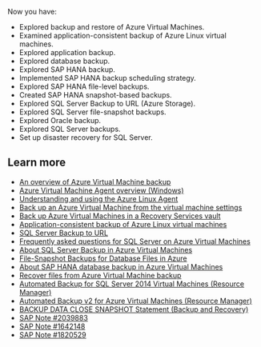 Now you have:

- Explored backup and restore of Azure Virtual Machines.
- Examined application-consistent backup of Azure Linux virtual machines.
- Explored application backup.
- Explored database backup.
- Explored SAP HANA backup.
- Implemented SAP HANA backup scheduling strategy.
- Explored SAP HANA file-level backups.
- Created SAP HANA snapshot-based backups.
- Explored SQL Server Backup to URL (Azure Storage).
- Explored SQL Server file-snapshot backups.
- Explored Oracle backup.
- Explored SQL Server backups.
- Set up disaster recovery for SQL Server.

## Learn more

- [An overview of Azure Virtual Machine backup](/azure/backup/backup-azure-vms-introduction)
- [Azure Virtual Machine Agent overview (Windows)](/azure/virtual-machines/extensions/agent-windows)
- [Understanding and using the Azure Linux Agent](/azure/virtual-machines/extensions/agent-linux)
- [Back up an Azure Virtual Machine from the virtual machine settings](/azure/backup/backup-azure-vms-first-look-arm)
- [Back up Azure Virtual Machines in a Recovery Services vault](/azure/backup/backup-azure-arm-vms-prepare)
- [Application-consistent backup of Azure Linux virtual machines](/azure/backup/backup-azure-linux-app-consistent)
- [SQL Server Backup to URL](/sql/relational-databases/backup-restore/sql-server-backup-to-url)
- [Frequently asked questions for SQL Server on Azure Virtual Machines](/azure/azure-sql/virtual-machines/windows/frequently-asked-questions-faq)
- [About SQL Server Backup in Azure Virtual Machines](/azure/backup/backup-azure-sql-database)
- [File-Snapshot Backups for Database Files in Azure](/sql/relational-databases/backup-restore/file-snapshot-backups-for-database-files-in-azure)
- [About SAP HANA database backup in Azure Virtual Machines](/azure/virtual-machines/workloads/sap/sap-hana-backup-file-level)
- [Recover files from Azure Virtual Machine backup](/azure/backup/backup-azure-restore-files-from-vm)
- [Automated Backup for SQL Server 2014 Virtual Machines (Resource Manager)](/azure/azure-sql/virtual-machines/windows/automated-backup-sql-2014)
- [Automated Backup v2 for Azure Virtual Machines (Resource Manager)](/azure/azure-sql/virtual-machines/windows/automated-backup)
- [BACKUP DATA CLOSE SNAPSHOT Statement (Backup and Recovery)](https://help.sap.com/docs/SAP_HANA_PLATFORM/4fe29514fd584807ac9f2a04f6754767/c39739966f7f4bd5818769ad4ce6a7f8.html)
- [SAP Note \#2039883](https://me.sap.com/notes/2039883)
- [SAP Note \#1642148](https://me.sap.com/notes/1642148)
- [SAP Note \#1820529](https://me.sap.com/notes/1820529)
